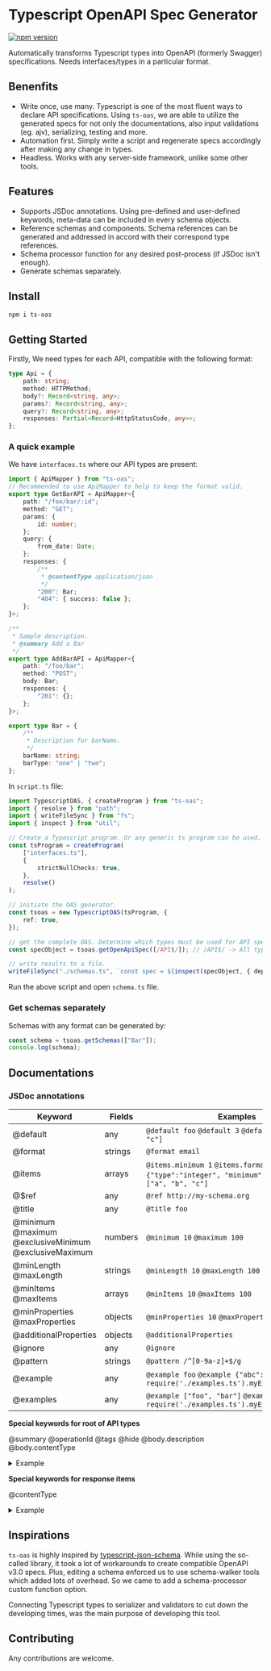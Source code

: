 # Typescript OpenAPI Spec Generator

[![npm version](https://img.shields.io/npm/v/ts-oas.svg)](https://www.npmjs.com/package/ts-oas)

Automatically transforms Typescript types into OpenAPI (formerly Swagger) specifications. Needs interfaces/types in a particular format.

## Benenfits

-   Write once, use many. Typescript is one of the most fluent ways to declare API specifications. Using `ts-oas`, we are able to utilize the generated specs for not only the documentations, also input validations (eg. ajv), serializing, testing and more.
-   Automation first. Simply write a script and regenerate specs accordingly after making any change in types.
-   Headless. Works with any server-side framework, unlike some other tools.

## Features

-   Supports JSDoc annotations. Using pre-defined and user-defined keywords, meta-data can be included in every schema objects.
-   Reference schemas and components. Schema references can be generated and addressed in accord with their correspond type references.
-   Schema processor function for any desired post-process (if JSDoc isn't enough).
-   Generate schemas separately.

## Install

```
npm i ts-oas
```

## Getting Started

Firstly, We need types for each API, compatible with the following format:

```ts
type Api = {
    path: string;
    method: HTTPMethod;
    body?: Record<string, any>;
    params?: Record<string, any>;
    query?: Record<string, any>;
    responses: Partial<Record<HttpStatusCode, any>>;
};
```

### A quick example

We have `interfaces.ts` where our API types are present:

```ts
import { ApiMapper } from "ts-oas";
// Recommended to use ApiMapper to help to keep the format valid.
export type GetBarAPI = ApiMapper<{
    path: "/foo/bar/:id";
    method: "GET";
    params: {
        id: number;
    };
    query: {
        from_date: Date;
    };
    responses: {
        /**
         * @contentType application/json
         */
        "200": Bar;
        "404": { success: false };
    };
}>;

/**
 * Sample description.
 * @summary Add a Bar
 */
export type AddBarAPI = ApiMapper<{
    path: "/foo/bar";
    method: "POST";
    body: Bar;
    responses: {
        "201": {};
    };
}>;

export type Bar = {
    /**
     * Description for barName.
     */
    barName: string;
    barType: "one" | "two";
};
```

In `script.ts` file:

```ts
import TypescriptOAS, { createProgram } from "ts-oas";
import { resolve } from "path";
import { writeFileSync } from "fs";
import { inspect } from "util";

// Create a Typescript program. Or any generic ts program can be used.
const tsProgram = createProgram(
    ["interfaces.ts"],
    {
        strictNullChecks: true,
    },
    resolve()
);

// initiate the OAS generator.
const tsoas = new TypescriptOAS(tsProgram, {
    ref: true,
});

// get the complete OAS. Determine which types must be used for API specs by passing the type names(Regex/exact name)
const specObject = tsoas.getOpenApiSpec([/API$/]); // /API$/ -> All types that ends with "API"

// write results to a file.
writeFileSync("./schemas.ts", `const spec = ${inspect(specObject, { depth: null })};\n`);
```

Run the above script and open `schema.ts` file.

### Get schemas separately

Schemas with any format can be generated by:

```ts
const schema = tsoas.getSchemas(["Bar"]);
console.log(schema);
```

## Documentations

### JSDoc annotations

| Keyword                                                        | Fields  | Examples                                                                                                     |
| -------------------------------------------------------------- | ------- | ------------------------------------------------------------------------------------------------------------ |
| @default                                                       | any     | `@default foo` `@default 3` `@default ["a", "b", "c"]`                                                       |
| @format                                                        | strings | `@format email`                                                                                              |
| @items                                                         | arrays  | `@items.minimum 1` `@items.format email` `@items {"type":"integer", "minimum":0}` `@default ["a", "b", "c"]` |
| @$ref                                                          | any     | `@ref http://my-schema.org`                                                                                  |
| @title                                                         | any     | `@title foo`                                                                                                 |
| @minimum<br>@maximum<br>@exclusiveMinimum<br>@exclusiveMaximum | numbers | `@minimum 10` `@maximum 100`                                                                                 |
| @minLength<br>@maxLength                                       | strings | `@minLength 10` `@maxLength 100`                                                                             |
| @minItems<br>@maxItems                                         | arrays  | `@minItems 10` `@maxItems 100`                                                                               |
| @minProperties<br>@maxProperties                               | objects | `@minProperties 10` `@maxProperties 100`                                                                     |
| @additionalProperties                                          | objects | `@additionalProperties`                                                                                      |
| @ignore                                                        | any     | `@ignore`                                                                                                    |
| @pattern                                                       | strings | `@pattern /^[0-9a-z]+$/g`                                                                                    |
| @example                                                       | any     | `@example foo` `@example {"abc":true}` `@example require('./examples.ts').myExampleConst`                    |
| @examples                                                      | any     | `@example ["foo", "bar"]` `@example require('./examples.ts').myExampleArrayConst`                            |

**Special keywords for root of API types**

@summary @operationId @tags @hide @body.description @body.contentType

<details><summary>Example</summary>

```ts
/**
 * Sample description.
 * @summary Summary of Endpoint
 * @operationId addBar
 * @tags foos,bars
 * @hide
 * @body.description Description for body of request.
 * @body.contentType application/json
 */
export type AddBarAPI = ApiMapper<{
    path: "/foo/bar";
    method: "POST";
    body: Bar;
    responses: {
        "201": {};
    };
}>;
```

</details>

**Special keywords for response items**

@contentType

<details><summary>Example</summary>

```ts
    ...
    responses: {
        /**
        * Description for response 200.
        * @contentType application/json
        */
        "200": { success: true };
    };
```

</details>

## Inspirations

`ts-oas` is highly inspired by [typescript-json-schema](https://github.com/YousefED/typescript-json-schema). While using the so-called library, it took a lot of workarounds to create compatible OpenAPI v3.0 specs. Plus, editing a schema enforced us to use schema-walker tools which added lots of overhead. So we came to add a schema-processor custom function option.

Connecting Typescript types to serializer and validators to cut down the developing times, was the main purpose of developing this tool.

## Contributing

Any contributions are welcome.
